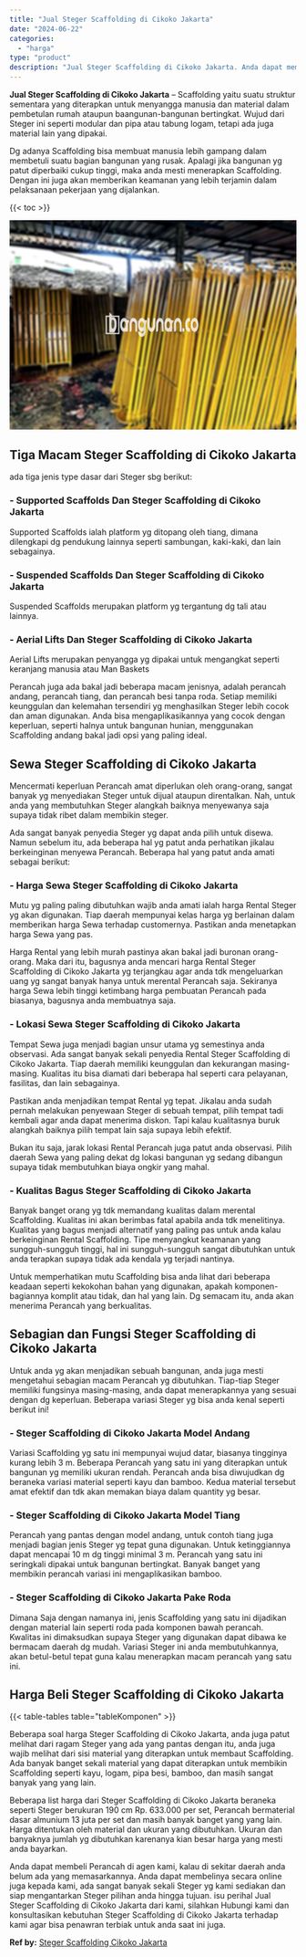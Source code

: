 ```yaml
---
title: "Jual Steger Scaffolding di Cikoko Jakarta"
date: "2024-06-22"
categories: 
  - "harga"
type: "product"
description: "Jual Steger Scaffolding di Cikoko Jakarta. Anda dapat membeli Perancah di agen kami, kalau di sekitar daerah anda belum ada yang memasarkannya. Anda dapat me..."
---
```


**Jual Steger Scaffolding di Cikoko Jakarta** – Scaffolding yaitu suatu struktur sementara yang diterapkan untuk menyangga manusia dan material dalam pembetulan rumah ataupun baangunan-bangunan bertingkat. Wujud dari Steger ini seperti modular dan pipa atau tabung logam, tetapi ada juga material lain yang dipakai.

Dg adanya Scaffolding bisa membuat manusia lebih gampang dalam membetuli suatu bagian bangunan yang rusak. Apalagi jika bangunan yg patut diperbaiki cukup tinggi, maka anda mesti menerapkan Scaffolding. Dengan ini juga akan memberikan keamanan yang lebih terjamin dalam pelaksanaan pekerjaan yang dijalankan.

{{< toc >}}

![Jual Steger Scaffolding di Cikoko Jakarta](/images/sewa-scaffolding-steger-11.png)

## Tiga Macam Steger Scaffolding di Cikoko Jakarta

ada tiga jenis type dasar dari Steger sbg berikut:

### \- Supported Scaffolds Dan Steger Scaffolding di Cikoko Jakarta

Supported Scaffolds ialah platform yg ditopang oleh tiang, dimana dilengkapi dg pendukung lainnya seperti sambungan, kaki-kaki, dan lain sebagainya.

### \- Suspended Scaffolds Dan Steger Scaffolding di Cikoko Jakarta

Suspended Scaffolds merupakan platform yg tergantung dg tali atau lainnya.

### \- Aerial Lifts Dan Steger Scaffolding di Cikoko Jakarta

Aerial Lifts merupakan penyangga yg dipakai untuk mengangkat seperti keranjang manusia atau Man Baskets

Perancah juga ada bakal jadi beberapa macam jenisnya, adalah perancah andang, perancah tiang, dan perancah besi tanpa roda. Setiap memiliki keunggulan dan kelemahan tersendiri yg menghasilkan Steger lebih cocok dan aman digunakan. Anda bisa mengaplikasikannya yang cocok dengan keperluan, seperti halnya untuk bangunan hunian, menggunakan Scaffolding andang bakal jadi opsi yang paling ideal.

## Sewa Steger Scaffolding di Cikoko Jakarta

Mencermati keperluan Perancah amat diperlukan oleh orang-orang, sangat banyak yg menyediakan Steger untuk dijual ataupun direntalkan. Nah, untuk anda yang membutuhkan Steger alangkah baiknya menyewanya saja supaya tidak ribet dalam membikin steger.

Ada sangat banyak penyedia Steger yg dapat anda pilih untuk disewa. Namun sebelum itu, ada beberapa hal yg patut anda perhatikan jikalau berkeinginan menyewa Perancah. Beberapa hal yang patut anda amati sebagai berikut:

### \- Harga Sewa Steger Scaffolding di Cikoko Jakarta

Mutu yg paling paling dibutuhkan wajib anda amati ialah harga Rental Steger yg akan digunakan. Tiap daerah mempunyai kelas harga yg berlainan dalam memberikan harga Sewa terhadap customernya. Pastikan anda menetapkan harga Sewa yang pas.

Harga Rental yang lebih murah pastinya akan bakal jadi buronan orang-orang. Maka dari itu, bagusnya anda mencari harga Rental Steger Scaffolding di Cikoko Jakarta yg terjangkau agar anda tdk mengeluarkan uang yg sangat banyak hanya untuk merental Perancah saja. Sekiranya harga Sewa lebih tinggi ketimbang harga pembuatan Perancah pada biasanya, bagusnya anda membuatnya saja.

### \- Lokasi Sewa Steger Scaffolding di Cikoko Jakarta

Tempat Sewa juga menjadi bagian unsur utama yg semestinya anda observasi. Ada sangat banyak sekali penyedia Rental Steger Scaffolding di Cikoko Jakarta. Tiap daerah memiliki keunggulan dan kekurangan masing-masing. Kualitas itu bisa diamati dari beberapa hal seperti cara pelayanan, fasilitas, dan lain sebagainya.

Pastikan anda menjadikan tempat Rental yg tepat. Jikalau anda sudah pernah melakukan penyewaan Steger di sebuah tempat, pilih tempat tadi kembali agar anda dapat menerima diskon. Tapi kalau kualitasnya buruk alangkah baiknya pilih tempat lain saja supaya lebih efektif.

Bukan itu saja, jarak lokasi Rental Perancah juga patut anda observasi. Pilih daerah Sewa yang paling dekat dg lokasi bangunan yg sedang dibangun supaya tidak membutuhkan biaya ongkir yang mahal.

### \- Kualitas Bagus Steger Scaffolding di Cikoko Jakarta

Banyak banget orang yg tdk memandang kualitas dalam merental Scaffolding. Kualitas ini akan berimbas fatal apabila anda tdk menelitinya. Kualitas yang bagus menjadi alternatif yang paling pas untuk anda kalau berkeinginan Rental Scaffolding. Tipe menyangkut keamanan yang sungguh-sungguh tinggi, hal ini sungguh-sungguh sangat dibutuhkan untuk anda terapkan supaya tidak ada kendala yg terjadi nantinya.

Untuk memperhatikan mutu Scaffolding bisa anda lihat dari beberapa keadaan seperti kekokohan bahan yang digunakan, apakah komponen-bagiannya komplit atau tidak, dan hal yang lain. Dg semacam itu, anda akan menerima Perancah yang berkualitas.

## Sebagian dan Fungsi Steger Scaffolding di Cikoko Jakarta

Untuk anda yg akan menjadikan sebuah bangunan, anda juga mesti mengetahui sebagian macam Perancah yg dibutuhkan. Tiap-tiap Steger memiliki fungsinya masing-masing, anda dapat menerapkannya yang sesuai dengan dg keperluan. Beberapa variasi Steger yg bisa anda kenal seperti berikut ini!

### \- Steger Scaffolding di Cikoko Jakarta Model Andang

Variasi Scaffolding yg satu ini mempunyai wujud datar, biasanya tingginya kurang lebih 3 m. Beberapa Perancah yang satu ini yang diterapkan untuk bangunan yg memiliki ukuran rendah. Perancah anda bisa diwujudkan dg beraneka variasi material seperti kayu dan bamboo. Kedua material tersebut amat efektif dan tdk akan memakan biaya dalam quantity yg besar.

### \- Steger Scaffolding di Cikoko Jakarta Model Tiang

Perancah yang pantas dengan model andang, untuk contoh tiang juga menjadi bagian jenis Steger yg tepat guna digunakan. Untuk ketinggiannya dapat mencapai 10 m dg tinggi minimal 3 m. Perancah yang satu ini seringkali dipakai untuk bangunan bertingkat. Banyak banget yang membikin perancah variasi ini mengaplikasikan bamboo.

### \- Steger Scaffolding di Cikoko Jakarta Pake Roda

Dimana Saja dengan namanya ini, jenis Scaffolding yang satu ini dijadikan dengan material lain seperti roda pada komponen bawah perancah. Kwalitas ini dimaksudkan supaya Steger yang digunakan dapat dibawa ke bermacam daerah dg mudah. Variasi Steger ini anda membutuhkannya, akan betul-betul tepat guna kalau menerapkan macam perancah yang satu ini.

## Harga Beli Steger Scaffolding di Cikoko Jakarta

{{< table-tables table="tableKomponen" >}}

Beberapa soal harga Steger Scaffolding di Cikoko Jakarta, anda juga patut melihat dari ragam Steger yang ada yang pantas dengan itu, anda juga wajib melihat dari sisi material yang diterapkan untuk membaut Scaffolding. Ada banyak banget sekali material yang dapat diterapkan untuk membikin Scaffolding seperti kayu, logam, pipa besi, bamboo, dan masih sangat banyak yang yang lain.

Beberapa list harga dari Steger Scaffolding di Cikoko Jakarta beraneka seperti Steger berukuran 190 cm Rp. 633.000 per set, Perancah bermaterial dasar almunium 13 juta per set dan masih banyak banget yang yang lain. Harga ditentukan oleh material dan ukuran yang dibutuhkan. Ukuran dan banyaknya jumlah yg dibutuhkan karenanya kian besar harga yang mesti anda bayarkan.

Anda dapat membeli Perancah di agen kami, kalau di sekitar daerah anda belum ada yang memasarkannya. Anda dapat membelinya secara online juga kepada kami, ada sangat banyak sekali Steger yg kami sediakan dan siap mengantarkan Steger pilihan anda hingga tujuan. isu perihal Jual Steger Scaffolding di Cikoko Jakarta dari kami, silahkan Hubungi kami dan konsultasikan kebutuhan Steger Scaffolding di Cikoko Jakarta terhadap kami agar bisa penawran terbiak untuk anda saat ini juga.

**Ref by:** [Steger Scaffolding Cikoko Jakarta](https://id.wikipedia.org/wiki/Steger)
